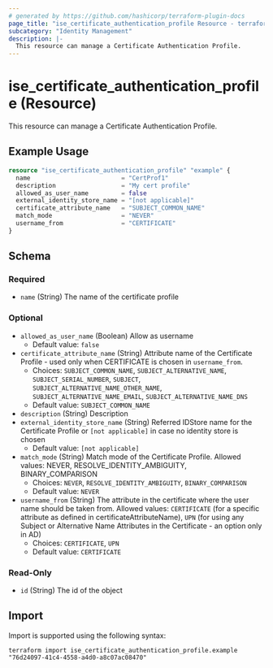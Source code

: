 ```yaml
---
# generated by https://github.com/hashicorp/terraform-plugin-docs
page_title: "ise_certificate_authentication_profile Resource - terraform-provider-ise"
subcategory: "Identity Management"
description: |-
  This resource can manage a Certificate Authentication Profile.
---
```


# ise_certificate_authentication_profile (Resource)

This resource can manage a Certificate Authentication Profile.

## Example Usage

```terraform
resource "ise_certificate_authentication_profile" "example" {
  name                         = "CertProf1"
  description                  = "My cert profile"
  allowed_as_user_name         = false
  external_identity_store_name = "[not applicable]"
  certificate_attribute_name   = "SUBJECT_COMMON_NAME"
  match_mode                   = "NEVER"
  username_from                = "CERTIFICATE"
}
```

<!-- schema generated by tfplugindocs -->
## Schema

### Required

- `name` (String) The name of the certificate profile

### Optional

- `allowed_as_user_name` (Boolean) Allow as username
  - Default value: `false`
- `certificate_attribute_name` (String) Attribute name of the Certificate Profile - used only when CERTIFICATE is chosen in `username_from`.
  - Choices: `SUBJECT_COMMON_NAME`, `SUBJECT_ALTERNATIVE_NAME`, `SUBJECT_SERIAL_NUMBER`, `SUBJECT`, `SUBJECT_ALTERNATIVE_NAME_OTHER_NAME`, `SUBJECT_ALTERNATIVE_NAME_EMAIL`, `SUBJECT_ALTERNATIVE_NAME_DNS`
  - Default value: `SUBJECT_COMMON_NAME`
- `description` (String) Description
- `external_identity_store_name` (String) Referred IDStore name for the Certificate Profile or `[not applicable]` in case no identity store is chosen
  - Default value: `[not applicable]`
- `match_mode` (String) Match mode of the Certificate Profile. Allowed values: NEVER, RESOLVE_IDENTITY_AMBIGUITY, BINARY_COMPARISON
  - Choices: `NEVER`, `RESOLVE_IDENTITY_AMBIGUITY`, `BINARY_COMPARISON`
  - Default value: `NEVER`
- `username_from` (String) The attribute in the certificate where the user name should be taken from. Allowed values: `CERTIFICATE` (for a specific attribute as defined in certificateAttributeName), `UPN` (for using any Subject or Alternative Name Attributes in the Certificate - an option only in AD)
  - Choices: `CERTIFICATE`, `UPN`
  - Default value: `CERTIFICATE`

### Read-Only

- `id` (String) The id of the object

## Import

Import is supported using the following syntax:

```shell
terraform import ise_certificate_authentication_profile.example "76d24097-41c4-4558-a4d0-a8c07ac08470"
```
